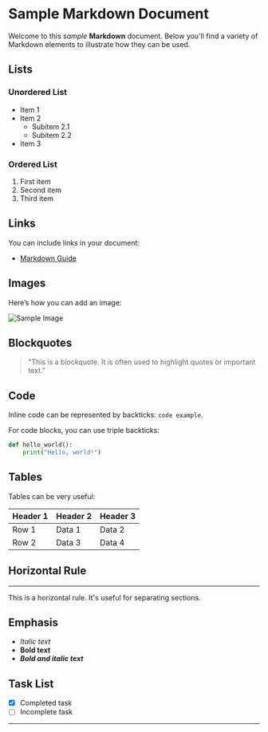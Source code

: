 # Sample Markdown Document

Welcome to this *sample* **Markdown** document. Below you'll find a variety of Markdown elements to illustrate how they can be used.

## Lists

### Unordered List
- Item 1
- Item 2
  - Subitem 2.1
  - Subitem 2.2
- Item 3

### Ordered List
1. First item
2. Second item
3. Third item

## Links

You can include links in your document:
- [Markdown Guide](https://www.markdownguide.org)

## Images

Here’s how you can add an image:

![Sample Image](https://via.placeholder.com/150)

## Blockquotes

> "This is a blockquote. It is often used to highlight quotes or important text."

## Code

Inline code can be represented by backticks: `code example`.

For code blocks, you can use triple backticks:
```python
def hello_world():
    print("Hello, world!")
```

## Tables

Tables can be very useful:

| Header 1 | Header 2 | Header 3 |
|----------|----------|----------|
| Row 1    | Data 1   | Data 2   |
| Row 2    | Data 3   | Data 4   |

## Horizontal Rule

---

This is a horizontal rule. It's useful for separating sections.

## Emphasis

- *Italic text*
- **Bold text**
- ***Bold and italic text***

## Task List

- [x] Completed task
- [ ] Incomplete task

---